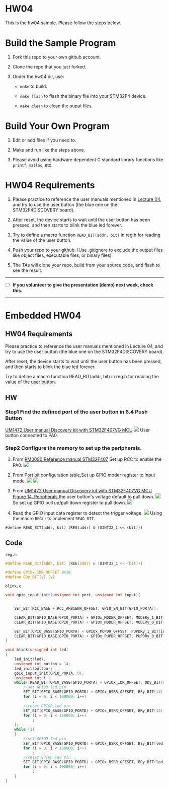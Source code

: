 HW04
===
This is the hw04 sample. Please follow the steps below.

# Build the Sample Program

1. Fork this repo to your own github account.

2. Clone the repo that you just forked.

3. Under the hw04 dir, use:

	* `make` to build.

	* `make flash` to flash the binary file into your STM32F4 device.

	* `make clean` to clean the ouput files.

# Build Your Own Program

1. Edit or add files if you need to.

2. Make and run like the steps above.

3. Please avoid using hardware dependent C standard library functions like `printf`, `malloc`, etc.

# HW04 Requirements

1. Please practice to reference the user manuals mentioned in [Lecture 04], and try to use the user button (the blue one on the STM32F4DISCOVERY board).

2. After reset, the device starts to wait until the user button has been pressed, and then starts to blink the blue led forever.

3. Try to define a macro function `READ_BIT(addr, bit)` in reg.h for reading the value of the user button.

4. Push your repo to your github. (Use .gitignore to exclude the output files like object files, executable files, or binary files)

5. The TAs will clone your repo, build from your source code, and flash to see the result.

[Lecture 04]: http://www.nc.es.ncku.edu.tw/course/embedded/04/

--------------------

- [ ] **If you volunteer to give the presentation (demo) next week, check this.**

--------------------

Embedded HW04
===
## HW04 Requirements
Please practice to reference the user manuals mentioned in Lecture 04, and try to use the user button (the blue one on the STM32F4DISCOVERY board).

After reset, the device starts to wait until the user button has been pressed, and then starts to blink the blue led forever.

Try to define a macro function READ_BIT(addr, bit) in reg.h for reading the value of the user button.

## HW
### Step1 Find the defined port of the user button in 6.4 Push Button
[UM1472 User manual Discovery kit with STM32F407VG MCU](http://www.nc.es.ncku.edu.tw/course/embedded/pdf/STM32F4DISCOVERY.pdf)
![](https://github.com/vwxyzjimmy/ESEmbedded_HW04/blob/master/hw4_figure/push_button.JPG)
User button connected to PA0.
### Step2 Configure the memory to set up the peripherals.
1. From [RM0090 Reference manual STM32F407](http://www.nc.es.ncku.edu.tw/course/embedded/pdf/STM32F407_Reference_manual.pdf)
Set up RCC to enable the PA0.
![](https://github.com/vwxyzjimmy/ESEmbedded_HW04/blob/master/hw4_figure/rccbase.JPG)

2. From Port bit configuration table,Set up GPIO moder register to input mode.
![](https://github.com/vwxyzjimmy/ESEmbedded_HW04/blob/master/hw4_figure/gpiosetup.JPG)
![](https://github.com/vwxyzjimmy/ESEmbedded_HW04/blob/master/hw4_figure/moder.JPG)
3. From [ UM1472 User manual Discovery kit with STM32F407VG MCU Figure 14. Peripherals](http://www.nc.es.ncku.edu.tw/course/embedded/pdf/STM32F4DISCOVERY.pdf),the user button's voltage default to pull down.
![](https://github.com/vwxyzjimmy/ESEmbedded_HW04/blob/master/hw4_figure/button_layout.JPG)
So set up GPIO pull up/pull down register to pull down.
![](https://github.com/vwxyzjimmy/ESEmbedded_HW04/blob/master/hw4_figure/pupdr.JPG)

4. Read the GPIO input data register to detect the trigger voltage.
![](https://github.com/vwxyzjimmy/ESEmbedded_HW04/blob/master/hw4_figure/idr.JPG)
Using the macro `REG()` to implement `READ_BIT`.
```
#define READ_BIT(addr, bit) (REG(addr) & (UINT32_1 << (bit)))
```

## Code
`reg.h`
```c
#define READ_BIT(addr, bit) (REG(addr) & (UINT32_1 << (bit)))
```
```c
#define GPIOx_IDR_OFFSET 0x10
#define ODy_BIT(y) (y)
```

`blink.c`
```c
void gpio_input_init(unsigned int port, unsigned int input){


	SET_BIT(RCC_BASE + RCC_AHB1ENR_OFFSET, GPIO_EN_BIT(GPIO_PORTA));

	CLEAR_BIT(GPIO_BASE(GPIO_PORTA) + GPIOx_MODER_OFFSET, MODERy_1_BIT(input));
	CLEAR_BIT(GPIO_BASE(GPIO_PORTA) + GPIOx_MODER_OFFSET, MODERy_0_BIT(input));

	SET_BIT(GPIO_BASE(GPIO_PORTA) + GPIOx_PUPDR_OFFSET, PUPDRy_1_BIT(input));
	CLEAR_BIT(GPIO_BASE(GPIO_PORTA) + GPIOx_PUPDR_OFFSET, PUPDRy_0_BIT(input));
}
```
```c
void blink(unsigned int led)
{
	led_init(led);
	unsigned int button = 14;
	led_init(button);
	gpio_input_init(GPIO_PORTA, 0);
	unsigned int i ;
	while(!READ_BIT(GPIO_BASE(GPIO_PORTA) + GPIOx_IDR_OFFSET, ODy_BIT(0))){
		//set GPIOD led pin
		SET_BIT(GPIO_BASE(GPIO_PORTD) + GPIOx_BSRR_OFFSET, BSy_BIT(14));
		for (i = 0; i < 100000; i++)
			;
		//reset GPIOD led pin
		SET_BIT(GPIO_BASE(GPIO_PORTD) + GPIOx_BSRR_OFFSET, BRy_BIT(14));
		for (i = 0; i < 100000; i++)
			;
	};
	while (1)
	{
		//set GPIOD led pin
		SET_BIT(GPIO_BASE(GPIO_PORTD) + GPIOx_BSRR_OFFSET, BSy_BIT(led));
		for (i = 0; i < 100000; i++)
			;
		//reset GPIOD led pin
		SET_BIT(GPIO_BASE(GPIO_PORTD) + GPIOx_BSRR_OFFSET, BRy_BIT(led));
		for (i = 0; i < 100000; i++)
			;
	}
}
```
